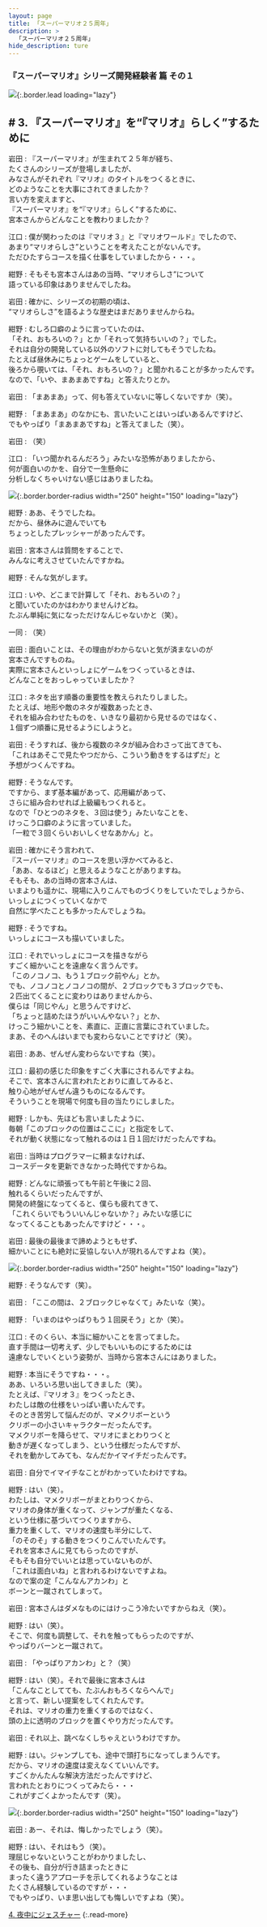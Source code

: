 ```yaml
---
layout: page
title: 「スーパーマリオ２５周年」
description: >
  「スーパーマリオ２５周年」
hide_description: ture
---
```


### 『スーパーマリオ』シリーズ開発経験者 篇 その１

![](/others/interviews/jp/etc/mario25th/vol1/img/mainvisual3.jpg){:.border.lead loading="lazy"}

## # 3. 『スーパーマリオ』を“『マリオ』らしく”するために

岩田
: 『スーパーマリオ』が生まれて２５年が経ち、<br>たくさんのシリーズが登場しましたが、<br>みなさんがそれぞれ『マリオ』のタイトルをつくるときに、<br>どのようなことを大事にされてきましたか？<br>言い方を変えますと、<br>『スーパーマリオ』を“『マリオ』らしく”するために、<br>宮本さんからどんなことを教わりましたか？

江口
: 僕が関わったのは『マリオ３』と『マリオワールド』でしたので、<br>あまり“マリオらしさ”ということを考えたことがないんです。<br>ただひたすらコースを描く仕事をしていましたから・・・。

紺野
: そもそも宮本さんはあの当時、“マリオらしさ”について<br>語っている印象はありませんでしたね。<br>

岩田
: 確かに、シリーズの初期の頃は、<br>“マリオらしさ”を語るような歴史はまだありませんからね。

紺野
: むしろ口癖のように言っていたのは、<br>「それ、おもろいの？」とか「それって気持ちいいの？」でした。<br>それは自分の開発している以外のソフトに対してもそうでしたね。<br>たとえば昼休みにちょっとゲームをしていると、<br>後ろから覗いては、「それ、おもろいの？」と聞かれることが多かったんです。<br>なので、「いや、まあまあですね」と答えたりとか。

岩田
: 「まあまあ」って、何も答えていないに等しくないですか（笑）。

紺野
: 「まあまあ」のなかにも、言いたいことはいっぱいあるんですけど、<br>でもやっぱり「まあまあですね」と答えてました（笑）。

岩田
: （笑）

江口
: 「いつ聞かれるんだろう」みたいな恐怖がありましたから、<br>何が面白いのかを、自分で一生懸命に<br>分析しなくちゃいけない感じはありましたね。

![](/others/interviews/jp/etc/mario25th/vol1/img/photo8.jpg){:.border.border-radius width="250" height="150" loading="lazy"}

紺野
: ああ、そうでしたね。<br>だから、昼休みに遊んでいても<br>ちょっとしたプレッシャーがあったんです。

岩田
: 宮本さんは質問をすることで、<br>みんなに考えさせていたんですかね。

紺野
: そんな気がします。

江口
: いや、どこまで計算して「それ、おもろいの？」<br>と聞いていたのかはわかりませんけどね。<br>たぶん単純に気になっただけなんじゃないかと（笑）。

一同
: （笑）

岩田
: 面白いことは、その理由がわからないと気が済まないのが<br>宮本さんですものね。<br>実際に宮本さんといっしょにゲームをつくっているときは、<br>どんなことをおっしゃっていましたか？

江口
: ネタを出す順番の重要性を教えられたりしました。<br>たとえば、地形や敵のネタが複数あったとき、<br>それを組み合わせたものを、いきなり最初から見せるのではなく、<br>１個ずつ順番に見せるようにしようと。

岩田
: そうすれば、後から複数のネタが組み合わさって出てきても、<br>「これはあそこで見たやつだから、こういう動きをするはずだ」と<br>予想がつくんですね。

紺野
: そうなんです。<br>ですから、まず基本編があって、応用編があって、<br>さらに組み合わせれば上級編もつくれると。<br>なので「ひとつのネタを、３回は使う」みたいなことを、<br>けっこう口癖のように言っていました。<br>「一粒で３回くらいおいしくせなあかん」と。

岩田
: 確かにそう言われて、<br>『スーパーマリオ』のコースを思い浮かべてみると、<br>「ああ、なるほど」と思えるようなことがありますね。<br>そもそも、あの当時の宮本さんは、<br>いまよりも遥かに、現場に入りこんでものづくりをしていたでしょうから、<br>いっしょにつくっていくなかで<br>自然に学べたことも多かったんでしょうね。

紺野
: そうですね。<br>いっしょにコースも描いていました。

江口
: それでいっしょにコースを描きながら<br>すごく細かいことを遠慮なく言うんです。<br>「このノコノコ、もう１ブロック前やん」とか。<br>でも、ノコノコとノコノコの間が、２ブロックでも３ブロックでも、<br>２匹出てくることに変わりはありませんから、<br>僕らは「同じやん」と思うんですけど、<br>「ちょっと詰めたほうがいいんやない？」とか、<br>けっこう細かいことを、素直に、正直に言葉にされていました。<br>まあ、そのへんはいまでも変わらないことですけど（笑）。

岩田
: ああ、ぜんぜん変わらないですね（笑）。

江口
: 最初の感じた印象をすごく大事にされるんですよね。<br>そこで、宮本さんに言われたとおりに直してみると、<br>触り心地がぜんぜん違うものになるんです。<br>そういうことを現場で何度も目の当たりにしました。

紺野
: しかも、先ほども言いましたように、<br>毎朝「このブロックの位置はここに」と指定をして、<br>それが動く状態になって触れるのは１日１回だけだったんですね。

岩田
: 当時はプログラマーに頼まなければ、<br>コースデータを更新できなかった時代ですからね。

紺野
: どんなに頑張っても午前と午後に２回、<br>触れるくらいだったんですが、<br>開発の終盤になってくると、僕らも疲れてきて、<br>「これくらいでもういいんじゃないか？」みたいな感じに<br>なってくることもあったんですけど・・・。

岩田
: 最後の最後まで諦めようともせず、<br>細かいことにも絶対に妥協しない人が現れるんですよね（笑）。

![](/others/interviews/jp/etc/mario25th/vol1/img/photo9.jpg){:.border.border-radius width="250" height="150" loading="lazy"}

紺野
: そうなんです（笑）。

岩田
: 「ここの間は、２ブロックじゃなくて」みたいな（笑）。

紺野
: 「いまのはやっぱりもう１回戻そう」とか（笑）。

江口
: そのくらい、本当に細かいことを言ってました。<br>直す手間は一切考えず、少しでもいいものにするためには<br>遠慮なしでいくという姿勢が、当時から宮本さんにはありました。

紺野
: 本当にそうですね・・・。<br>ああ、いろいろ思い出してきました（笑）。<br>たとえば、『マリオ３』をつくったとき、<br>わたしは敵の仕様をいっぱい書いたんです。<br>そのとき苦労して悩んだのが、マメクリボーという<br>クリボーの小さいキャラクターだったんです。<br>マメクリボーを降らせて、マリオにまとわりつくと<br>動きが遅くなってしまう、という仕様だったんですが、<br>それを動かしてみても、なんだかイマイチだったんです。

岩田
: 自分でイマイチなことがわかっていたわけですね。

紺野
: はい（笑）。<br>わたしは、マメクリボーがまとわりつくから、<br>マリオの身体が重くなって、ジャンプが重たくなる、<br>という仕様に基づいてつくりますから、<br>重力を重くして、マリオの速度も半分にして、<br>「のそのそ」する動きをつくりこんでいたんです。<br>それを宮本さんに見てもらったのですが、<br>そもそも自分でいいとは思っていないものが、<br>「これは面白いね」と言われるわけないですよね。<br>なので案の定「こんなんアカンわ」と<br>ボーンと一蹴されてしまって。

岩田
: 宮本さんはダメなものにはけっこう冷たいですからねえ（笑）。

紺野
: はい（笑）。<br>そこで、何度も調整して、それを触ってもらったのですが、<br>やっぱりバーンと一蹴されて。

岩田
: 「やっぱりアカンわ」と？（笑）

紺野
: はい（笑）。それで最後に宮本さんは<br>「こんなことしてても、たぶんおもろくならへんで」<br>と言って、新しい提案をしてくれたんです。<br>それは、マリオの重力を重くするのではなく、<br>頭の上に透明のブロックを置くやり方だったんです。

岩田
: それ以上、跳べなくしちゃえというわけですか。

紺野
: はい。ジャンプしても、途中で頭打ちになってしまうんです。<br>だから、マリオの速度は変えなくていいんです。<br>すごくかんたんな解決方法だったんですけど、<br>言われたとおりにつくってみたら・・・<br>これがすごくよかったんです（笑）。

![](/others/interviews/jp/etc/mario25th/vol1/img/photo9-2.jpg){:.border.border-radius width="250" height="150" loading="lazy"}

岩田
: あー、それは、悔しかったでしょう（笑）。

紺野
: はい、それはもう（笑）。<br>理屈じゃないということがわかりましたし、<br>その後も、自分が行き詰まったときに<br>まったく違うアプローチを示してくれるようなことは<br>たくさん経験しているのですが・・・<br>でもやっぱり、いま思い出しても悔しいですよね（笑）。

[4. 夜中にジェスチャー](4.md)
{:.read-more}


